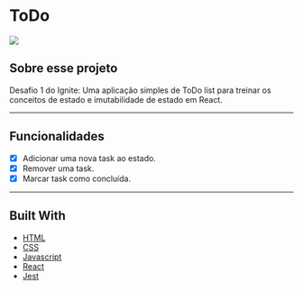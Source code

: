 # ToDo

<img src="https://github.com/LuisRuediger/Ignite-Desafio01-ToDoList/main/assets/ToDo.png" />

## Sobre esse projeto

Desafio 1 do Ignite: 
Uma aplicação simples de ToDo list para treinar os conceitos de estado e imutabilidade de estado em React.

---

## Funcionalidades

- [x] Adicionar uma nova task ao estado.
- [x] Remover uma task.
- [x] Marcar task como concluída.

---

## Built With

- [HTML](https://developer.mozilla.org/en-US/docs/Web/HTML)
- [CSS](https://developer.mozilla.org/en-US/docs/Web/CSS)
- [Javascript](https://developer.mozilla.org/en-US/docs/Web/JavaScript)
- [React](https://pt-br.reactjs.org/docs/getting-started.html)
- [Jest](https://jestjs.io/pt-BR/docs/getting-started)

